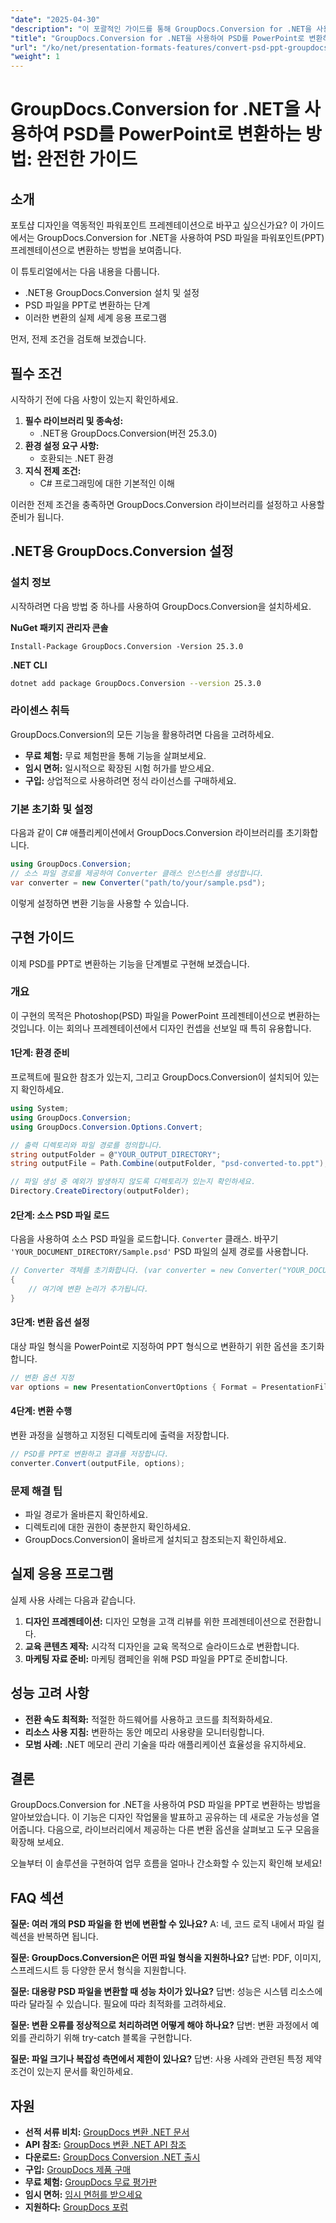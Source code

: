 ```yaml
---
"date": "2025-04-30"
"description": "이 포괄적인 가이드를 통해 GroupDocs.Conversion for .NET을 사용하여 Photoshop 디자인을 매력적인 PowerPoint 프레젠테이션으로 변환하는 방법을 알아보세요."
"title": "GroupDocs.Conversion for .NET을 사용하여 PSD를 PowerPoint로 변환하는 방법&#58; 완벽한 가이드"
"url": "/ko/net/presentation-formats-features/convert-psd-ppt-groupdocs-conversion-net/"
"weight": 1
---
```


# GroupDocs.Conversion for .NET을 사용하여 PSD를 PowerPoint로 변환하는 방법: 완전한 가이드

## 소개

포토샵 디자인을 역동적인 파워포인트 프레젠테이션으로 바꾸고 싶으신가요? 이 가이드에서는 GroupDocs.Conversion for .NET을 사용하여 PSD 파일을 파워포인트(PPT) 프레젠테이션으로 변환하는 방법을 보여줍니다.

이 튜토리얼에서는 다음 내용을 다룹니다.
- .NET용 GroupDocs.Conversion 설치 및 설정
- PSD 파일을 PPT로 변환하는 단계
- 이러한 변환의 실제 세계 응용 프로그램

먼저, 전제 조건을 검토해 보겠습니다.

## 필수 조건

시작하기 전에 다음 사항이 있는지 확인하세요.
1. **필수 라이브러리 및 종속성:**
   - .NET용 GroupDocs.Conversion(버전 25.3.0)
2. **환경 설정 요구 사항:**
   - 호환되는 .NET 환경
3. **지식 전제 조건:**
   - C# 프로그래밍에 대한 기본적인 이해

이러한 전제 조건을 충족하면 GroupDocs.Conversion 라이브러리를 설정하고 사용할 준비가 됩니다.

## .NET용 GroupDocs.Conversion 설정

### 설치 정보

시작하려면 다음 방법 중 하나를 사용하여 GroupDocs.Conversion을 설치하세요.

**NuGet 패키지 관리자 콘솔**
```shell
Install-Package GroupDocs.Conversion -Version 25.3.0
```

**\.NET CLI**
```bash
dotnet add package GroupDocs.Conversion --version 25.3.0
```

### 라이센스 취득

GroupDocs.Conversion의 모든 기능을 활용하려면 다음을 고려하세요.
- **무료 체험:** 무료 체험판을 통해 기능을 살펴보세요.
- **임시 면허:** 일시적으로 확장된 시험 허가를 받으세요.
- **구입:** 상업적으로 사용하려면 정식 라이선스를 구매하세요.

### 기본 초기화 및 설정

다음과 같이 C# 애플리케이션에서 GroupDocs.Conversion 라이브러리를 초기화합니다.

```csharp
using GroupDocs.Conversion;
// 소스 파일 경로를 제공하여 Converter 클래스 인스턴스를 생성합니다.
var converter = new Converter("path/to/your/sample.psd");
```

이렇게 설정하면 변환 기능을 사용할 수 있습니다.

## 구현 가이드

이제 PSD를 PPT로 변환하는 기능을 단계별로 구현해 보겠습니다.

### 개요

이 구현의 목적은 Photoshop(PSD) 파일을 PowerPoint 프레젠테이션으로 변환하는 것입니다. 이는 회의나 프레젠테이션에서 디자인 컨셉을 선보일 때 특히 유용합니다.

#### 1단계: 환경 준비

프로젝트에 필요한 참조가 있는지, 그리고 GroupDocs.Conversion이 설치되어 있는지 확인하세요.

```csharp
using System;
using GroupDocs.Conversion;
using GroupDocs.Conversion.Options.Convert;

// 출력 디렉토리와 파일 경로를 정의합니다.
string outputFolder = @"YOUR_OUTPUT_DIRECTORY";
string outputFile = Path.Combine(outputFolder, "psd-converted-to.ppt");

// 파일 생성 중 예외가 발생하지 않도록 디렉토리가 있는지 확인하세요.
Directory.CreateDirectory(outputFolder);
```

#### 2단계: 소스 PSD 파일 로드

다음을 사용하여 소스 PSD 파일을 로드합니다. `Converter` 클래스. 바꾸기 `'YOUR_DOCUMENT_DIRECTORY/Sample.psd'` PSD 파일의 실제 경로를 사용합니다.

```csharp
// Converter 객체를 초기화합니다. (var converter = new Converter("YOUR_DOCUMENT_DIRECTORY/Sample.psd"))
{
    // 여기에 변환 논리가 추가됩니다.
}
```

#### 3단계: 변환 옵션 설정

대상 파일 형식을 PowerPoint로 지정하여 PPT 형식으로 변환하기 위한 옵션을 초기화합니다.

```csharp
// 변환 옵션 지정
var options = new PresentationConvertOptions { Format = PresentationFileType.Ppt };
```

#### 4단계: 변환 수행

변환 과정을 실행하고 지정된 디렉토리에 출력을 저장합니다.

```csharp
// PSD를 PPT로 변환하고 결과를 저장합니다.
converter.Convert(outputFile, options);
```

### 문제 해결 팁

- 파일 경로가 올바른지 확인하세요.
- 디렉토리에 대한 권한이 충분한지 확인하세요.
- GroupDocs.Conversion이 올바르게 설치되고 참조되는지 확인하세요.

## 실제 응용 프로그램

실제 사용 사례는 다음과 같습니다.
1. **디자인 프레젠테이션:** 디자인 모형을 고객 리뷰를 위한 프레젠테이션으로 전환합니다.
2. **교육 콘텐츠 제작:** 시각적 디자인을 교육 목적으로 슬라이드쇼로 변환합니다.
3. **마케팅 자료 준비:** 마케팅 캠페인을 위해 PSD 파일을 PPT로 준비합니다.

## 성능 고려 사항

- **전환 속도 최적화:** 적절한 하드웨어를 사용하고 코드를 최적화하세요.
- **리소스 사용 지침:** 변환하는 동안 메모리 사용량을 모니터링합니다.
- **모범 사례:** .NET 메모리 관리 기술을 따라 애플리케이션 효율성을 유지하세요.

## 결론

GroupDocs.Conversion for .NET을 사용하여 PSD 파일을 PPT로 변환하는 방법을 알아보았습니다. 이 기능은 디자인 작업물을 발표하고 공유하는 데 새로운 가능성을 열어줍니다. 다음으로, 라이브러리에서 제공하는 다른 변환 옵션을 살펴보고 도구 모음을 확장해 보세요.

오늘부터 이 솔루션을 구현하여 업무 흐름을 얼마나 간소화할 수 있는지 확인해 보세요!

## FAQ 섹션

**질문: 여러 개의 PSD 파일을 한 번에 변환할 수 있나요?**
A: 네, 코드 로직 내에서 파일 컬렉션을 반복하면 됩니다.

**질문: GroupDocs.Conversion은 어떤 파일 형식을 지원하나요?**
답변: PDF, 이미지, 스프레드시트 등 다양한 문서 형식을 지원합니다.

**질문: 대용량 PSD 파일을 변환할 때 성능 차이가 있나요?**
답변: 성능은 시스템 리소스에 따라 달라질 수 있습니다. 필요에 따라 최적화를 고려하세요.

**질문: 변환 오류를 정상적으로 처리하려면 어떻게 해야 하나요?**
답변: 변환 과정에서 예외를 관리하기 위해 try-catch 블록을 구현합니다.

**질문: 파일 크기나 복잡성 측면에서 제한이 있나요?**
답변: 사용 사례와 관련된 특정 제약 조건이 있는지 문서를 확인하세요.

## 자원

- **선적 서류 비치:** [GroupDocs 변환 .NET 문서](https://docs.groupdocs.com/conversion/net/)
- **API 참조:** [GroupDocs 변환 .NET API 참조](https://reference.groupdocs.com/conversion/net/)
- **다운로드:** [GroupDocs Conversion .NET 출시](https://releases.groupdocs.com/conversion/net/)
- **구입:** [GroupDocs 제품 구매](https://purchase.groupdocs.com/buy)
- **무료 체험:** [GroupDocs 무료 평가판](https://releases.groupdocs.com/conversion/net/)
- **임시 면허:** [임시 면허를 받으세요](https://purchase.groupdocs.com/temporary-license/)
- **지원하다:** [GroupDocs 포럼](https://forum.groupdocs.com/c/conversion/10)